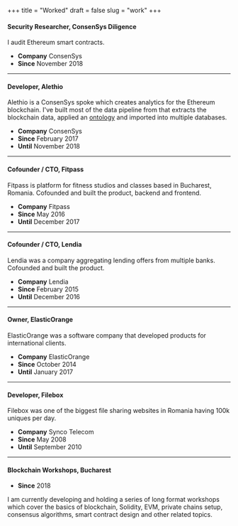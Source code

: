 +++
title = "Worked"
draft = false
slug = "work"
+++

#### Security Researcher, ConsenSys Diligence

I audit Ethereum smart contracts.

* **Company** ConsenSys
* **Since** November 2018

---

#### Developer, Alethio

Alethio is a ConsenSys spoke which creates analytics for the Ethereum blockchain. I've built most of the data pipeline from that extracts the blockchain data, applied an [ontology](https://ethon.consensys.net/) and imported into multiple databases.

* **Company** ConsenSys
* **Since** February 2017
* **Until** November 2018

---

#### Cofounder / CTO, Fitpass

Fitpass is platform for fitness studios and classes based in Bucharest, Romania. Cofounded and built the product, backend and frontend.

* **Company** Fitpass
* **Since** May 2016
* **Until** December 2017

---

#### Cofounder / CTO, Lendia

Lendia was a company aggregating lending offers from multiple banks. Cofounded and built the product.

* **Company** Lendia
* **Since** February 2015
* **Until** December 2016

---

#### Owner, ElasticOrange

ElasticOrange was a software company that developed products for international clients.

* **Company** ElasticOrange
* **Since** October 2014
* **Until** January 2017

---

#### Developer, Filebox

Filebox was one of the biggest file sharing websites in Romania having 100k uniques per day.

* **Company** Synco Telecom
* **Since** May 2008
* **Until** September 2010

---

#### Blockchain Workshops, Bucharest

* **Since** 2018

I am currently developing and holding a series of long format workshops which cover the basics of blockchain, Solidity, EVM, private chains setup, consensus algorithms, smart contract design and other related topics.
